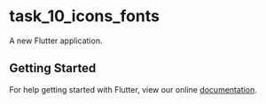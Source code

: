 # task_10_icons_fonts

A new Flutter application.

## Getting Started

For help getting started with Flutter, view our online
[documentation](https://flutter.io/).
